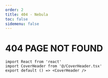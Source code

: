 ```yaml
---
order: 2
title: 404 - Nebula
toc: false
sidemenu: false
---
```


# 404 PAGE NOT FOUND

```tsx | inline
import React from 'react'
import CoverHeader from '@/CoverHeader.tsx'
export default () => <CoverHeader />
```
